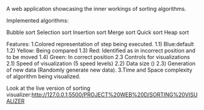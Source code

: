 A web application showcasing the inner workings of sorting algorithms.

Implemented algorithms:

Bubble sort
Selection sort
Insertion sort
Merge sort
Quick sort
Heap sort

Features:
1.Colored representation of step being executed. 1.1) Blue:default 1.2) Yellow: Being compared 1.3) Red: Identified as in incorrect position and to be moved 1.4) Green: In correct position
2.3 Controls for visualizations 2.1) Speed of visualization (5 speed levels) 2.2) Data size () 2.3) Generation of new data (Randomly generate new data).
3.Time and Space complexity of algorithm being visualized.

Look at the live version of sorting visualizer:http://127.0.0.1:5500/PROJECT%20WEB%20D/SORTING%20VISUALIZER
